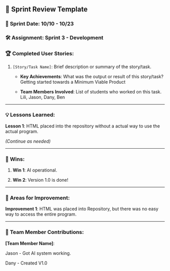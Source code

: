 ## 🚀 **Sprint Review Template**

### 📅 **Sprint Date**: 10/10 - 10/23

### 🛠 **Assignment**: Sprint 3 - Development

### 🏆 **Completed User Stories**:

1. `[Story/Task Name]`: Brief description or summary of the story/task.
    - **Key Achievements**: What was the output or result of this story/task?
    Getting started towards a Minimum Viable Product

    - **Team Members Involved**: List of students who worked on this task.
    Lili, Jason, Dany, Ben

---

### 💡 **Lessons Learned**:

 **Lesson 1**: 
	HTML placed into the repository without a actual way to use the actual program.


*(Continue as needed)*

---

### 🌟 **Wins**:

1. **Win 1**:
	AI operational.


2. **Win 2**:
	Version 1.0 is done!


---

### 🔄 **Areas for Improvement**:



**Improvement 1**:
	HTML was placed into Repository, but there was no easy way to access the entire program.

---

### 🤝 **Team Member Contributions**:


**[Team Member Name]**:

Jason - Got AI system working.

Dany - Created V1.0

